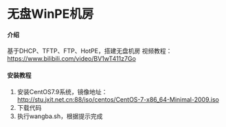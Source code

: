 # 无盘WinPE机房

#### 介绍

基于DHCP、TFTP、FTP、HotPE，搭建无盘机房
视频教程：https://www.bilibili.com/video/BV1wT411z7Go

#### 安装教程

1.  安装CentOS7.9系统，镜像地址：http://stu.jxit.net.cn:88/iso/centos/CentOS-7-x86_64-Minimal-2009.iso
2.  下载代码
3.  执行wangba.sh，根据提示完成



